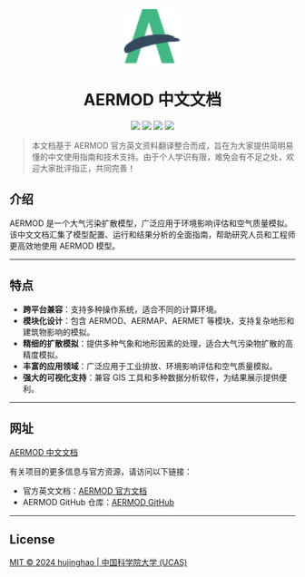 <p align="center">
    <img src="docs/images/aermod2.svg" width="20%" />
</p>

<h1 align='center'>AERMOD 中文文档</h1>

<p align="center">
<a href=""><img src="https://img.shields.io/badge/version-0.1-yellow.svg" /></a>
<a href=""><img src="https://img.shields.io/badge/author-Jinghao Hu-orange.svg" /></a>
<a href="https://www.python.org/downloads/"><img src="https://img.shields.io/badge/markdown-1.0%7C2.0%7C3.0%7C4.0-blue.svg" /></a>
<a href="http://opensource.org/licenses/MIT"><img src="https://img.shields.io/badge/license-MIT-green.svg" /></a>
</p>

> 本文档基于 AERMOD 官方英文资料翻译整合而成，旨在为大家提供简明易懂的中文使用指南和技术支持。由于个人学识有限，难免会有不足之处，欢迎大家批评指正，共同完善！

## 介绍

AERMOD 是一个大气污染扩散模型，广泛应用于环境影响评估和空气质量模拟。该中文文档汇集了模型配置、运行和结果分析的全面指南，帮助研究人员和工程师更高效地使用 AERMOD 模型。

---

## 特点

- **跨平台兼容**：支持多种操作系统，适合不同的计算环境。
- **模块化设计**：包含 AERMOD、AERMAP、AERMET 等模块，支持复杂地形和建筑物影响的模拟。
- **精细的扩散模拟**：提供多种气象和地形因素的处理，适合大气污染物扩散的高精度模拟。
- **丰富的应用领域**：广泛应用于工业排放、环境影响评估和空气质量模拟。
- **强大的可视化支持**：兼容 GIS 工具和多种数据分析软件，为结果展示提供便利。

---

## 网址

[AERMOD 中文文档](https://hujinghaoabcd.github.io/AERMODDoc/) 


有关项目的更多信息与官方资源，请访问以下链接：
- 官方英文文档：[AERMOD 官方文档](https://www.epa.gov/scram/air-quality-dispersion-modeling-preferred-and-recommended-models)
- AERMOD GitHub 仓库：[AERMOD GitHub](https://github.com/USEPA/AERMOD)

---

## License

[MIT © 2024 hujinghao | 中国科学院大学 (UCAS)](./LICENSE)
